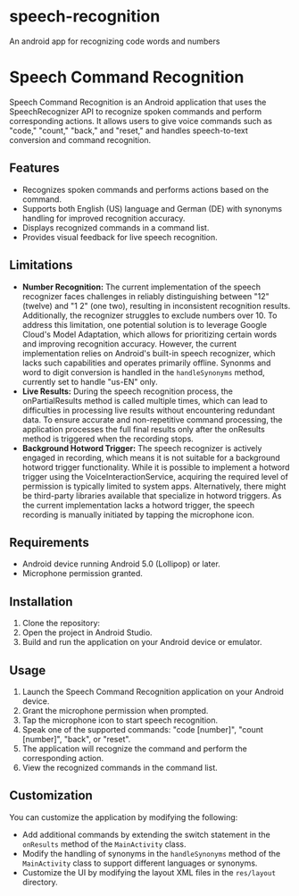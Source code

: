 # speech-recognition
An android app for recognizing code words and numbers
# Speech Command Recognition

Speech Command Recognition is an Android application that uses the SpeechRecognizer API to recognize spoken commands and perform corresponding actions.
It allows users to give voice commands such as "code," "count," "back," and "reset," and handles speech-to-text conversion and command recognition.

## Features

- Recognizes spoken commands and performs actions based on the command.
- Supports both English (US) language and German (DE) with synonyms handling for improved recognition accuracy.
- Displays recognized commands in a command list.
- Provides visual feedback for live speech recognition.


## Limitations

- **Number Recognition:** 
 The current implementation of the speech recognizer faces challenges in reliably distinguishing between "12" (twelve) and "1 2" (one two), resulting in inconsistent recognition results. Additionally, the recognizer struggles to exclude numbers over 10. To address this limitation, one potential solution is to leverage Google Cloud's Model Adaptation, which allows for prioritizing certain words and improving recognition accuracy. However, the current implementation relies on Android's built-in speech recognizer, which lacks such capabilities and operates primarily offline. Synonms and word to digit conversion is handled in the `handleSynonyms` method, currently set to handle "us-EN" only.
- **Live Results:** 
 During the speech recognition process, the onPartialResults method is called multiple times, which can lead to difficulties in processing live results without encountering redundant data. To ensure accurate and non-repetitive command processing, the application processes the full final results only after the onResults method is triggered when the recording stops.
- **Background Hotword Trigger:** 
 The speech recognizer is actively engaged in recording, which means it is not suitable for a background hotword trigger functionality. While it is possible to implement a hotword trigger using the VoiceInteractionService, acquiring the required level of permission is typically limited to system apps. Alternatively, there might be third-party libraries available that specialize in hotword triggers. As the current implementation lacks a hotword trigger, the speech recording is manually initiated by tapping the microphone icon.

## Requirements

- Android device running Android 5.0 (Lollipop) or later.
- Microphone permission granted.

## Installation

1. Clone the repository:
2. Open the project in Android Studio.
3. Build and run the application on your Android device or emulator.

## Usage

1. Launch the Speech Command Recognition application on your Android device.
2. Grant the microphone permission when prompted.
3. Tap the microphone icon to start speech recognition.
4. Speak one of the supported commands: "code [number]", "count [number]", "back", or "reset".
6. The application will recognize the command and perform the corresponding action.
7. View the recognized commands in the command list.

## Customization

You can customize the application by modifying the following:

- Add additional commands by extending the switch statement in the `onResults` method of the `MainActivity` class.
- Modify the handling of synonyms in the `handleSynonyms` method of the `MainActivity` class to support different languages or synonyms.
- Customize the UI by modifying the layout XML files in the `res/layout` directory.


